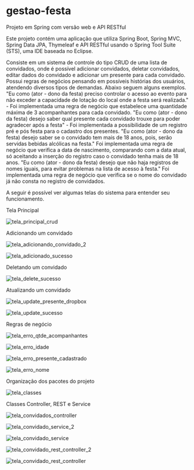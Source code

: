 # gestao-festa
Projeto em Spring com versão web e API RESTful

Este projeto contém uma aplicação que utiliza Spring Boot, Spring MVC, Spring Data JPA, Thymeleaf e API RESTful usando o Spring Tool Suite (STS), uma IDE baseada no Eclipse.

Consiste em um sistema de controle do tipo CRUD de uma lista de convidados, onde é possível adicionar convidados, deletar convidados, editar dados do convidado e adicionar um presente para cada convidado. Possui regras de negócios pensando em possíveis histórias dos usuários, atendendo diversos tipos de demandas. Abaixo seguem alguns exemplos.
"Eu como (ator - dono da festa) preciso controlar o acesso ao evento para não exceder a capacidade de lotação do local onde a festa será realizada." - Foi implementada uma regra de negócio que estabelece uma quantidade máxima de 3 acompanhantes para cada convidado.
"Eu como (ator - dono da festa) desejo saber qual presente cada convidado trouxe para poder agradecer após a festa" - Foi implementada a possibilidade de um registro pré e pós festa para o cadastro dos presentes.
"Eu como (ator - dono da festa) desejo saber se o convidado tem mais de 18 anos, pois, serão servidas bebidas alcólicas na festa." Foi implementada uma regra de negócio que verifica a data de nascimento, comparando com a data atual, só aceitando a inserção do registro caso o convidado tenha mais de 18 anos.
"Eu como (ator - dono da festa) desejo que não haja registros de nomes iguais, para evitar problemas na lista de acesso à festa." Foi implementada uma regra de negócio que verifica se o nome do convidado já não consta no registro de convidados.

A seguir é possível ver algumas telas do sistema para entender seu funcionamento.


<p>Tela Principal</p>

![tela_principal_crud](https://user-images.githubusercontent.com/107574302/212144103-ee834ef0-71df-410c-8ca0-def38051fc00.png)

<p>Adicionando um convidado</p>

![tela_adicionando_convidado_2](https://user-images.githubusercontent.com/107574302/212149630-17040f45-e29d-49a9-9e91-cf239c09798d.png)

![tela_adicionado_sucesso](https://user-images.githubusercontent.com/107574302/212150099-850170b1-06a1-4d49-a6c2-1af0fcfcf9e5.png)

<p>Deletando um convidado</p>

![tela_delete_sucesso](https://user-images.githubusercontent.com/107574302/212150510-87fc37b5-389b-4de7-b9ed-db050b0e4f09.png)

<p>Atualizando um convidado</p>

![tela_update_presente_dropbox](https://user-images.githubusercontent.com/107574302/212150676-67b6a1d9-3ecb-45f8-9dcf-f9eafcf25f4c.png)

![tela_update_sucesso](https://user-images.githubusercontent.com/107574302/212150791-cd15e874-5524-4fe3-8182-d7b0c61cd353.png)

<p>Regras de negócio</p>

![tela_erro_qtde_acompanhantes](https://user-images.githubusercontent.com/107574302/212151352-23bc547b-ef07-4292-808e-e707ab9af133.png)

![tela_erro_idade](https://user-images.githubusercontent.com/107574302/212151298-232c74a2-29a4-41a7-81c8-4ef893b0e60a.png)

![tela_erro_presente_cadastrado](https://user-images.githubusercontent.com/107574302/212151439-d3f47762-9d89-44ca-b45f-0c29797939e4.png)

![tela_erro_nome](https://user-images.githubusercontent.com/107574302/212151496-2cca14a2-d413-4d93-9b79-529403fc9206.png)

<p>Organização dos pacotes do projeto</p>

![tela_classes](https://user-images.githubusercontent.com/107574302/212152557-93874ea6-0739-41b9-ad7b-3246b7424e2a.png)

<p>Classes Controller, REST e Service</p>

![tela_convidados_controller](https://user-images.githubusercontent.com/107574302/212152069-f834380f-458c-4174-bf6d-dbab97e77059.png)

![tela_convidado_service_2](https://user-images.githubusercontent.com/107574302/212152967-bacfef97-90dc-4a19-b995-30a9a780cf11.png)

![tela_convidado_service](https://user-images.githubusercontent.com/107574302/212152088-f9507798-efb9-428e-93fd-d0aabfc9ced6.png)

![tela_convidado_rest_controller_2](https://user-images.githubusercontent.com/107574302/212153015-71a6c39e-6ae3-4cb3-89fd-0e59256c6657.png)

![tela_convidado_rest_controller](https://user-images.githubusercontent.com/107574302/212152110-b46f7557-98f8-4c1b-a27d-0c4dfe319729.png)




